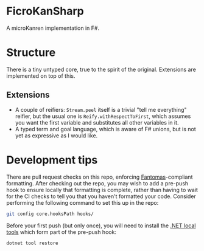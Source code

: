 # FicroKanSharp

A microKanren implementation in F#.

# Structure

There is a tiny untyped core, true to the spirit of the original.
Extensions are implemented on top of this.

## Extensions

* A couple of reifiers: `Stream.peel` itself is a trivial "tell me everything" reifier, but the usual one is `Reify.withRespectToFirst`, which assumes you want the first variable and substitutes all other variables in it.
* A typed term and goal language, which is aware of F# unions, but is not yet as expressive as I would like.


# Development tips

There are pull request checks on this repo, enforcing [Fantomas](https://github.com/fsprojects/fantomas/)-compliant formatting.
After checking out the repo, you may wish to add a pre-push hook to ensure locally that formatting is complete, rather than having to wait for the CI checks to tell you that you haven't formatted your code.
Consider performing the following command to set this up in the repo:
```bash
git config core.hooksPath hooks/
```
Before your first push (but only once), you will need to install the [.NET local tools](https://docs.microsoft.com/en-us/dotnet/core/tools/local-tools-how-to-use) which form part of the pre-push hook:
```bash
dotnet tool restore
```


